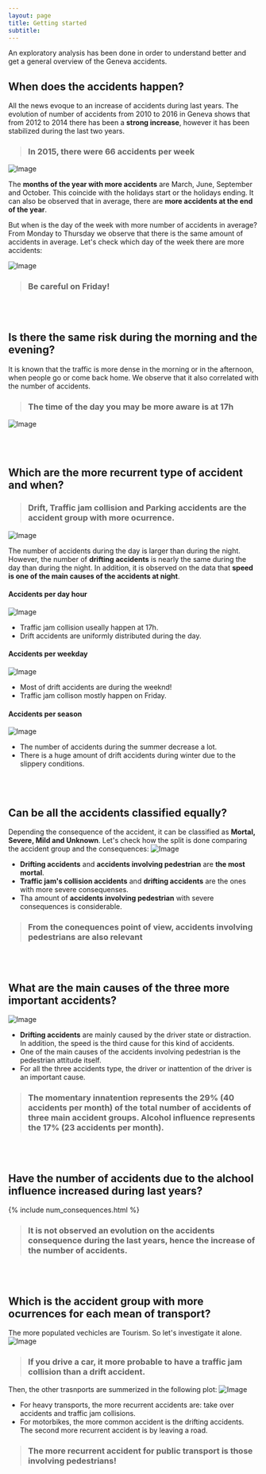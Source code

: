 ```yaml
---
layout: page
title: Getting started
subtitle:
---
```


An exploratory analysis has been done in order to understand better and get a general overview of the Geneva accidents.


## When does the accidents happen?
All the news evoque to an increase of accidents during last years. The evolution of number of accidents from 2010 to 2016 in Geneva shows that from 2012 to 2014 there has been a **strong increase**, however it has been stabilized during the last two years.

> ### In 2015, there were 66 accidents per week

![Image](../img/acc_year.png)

The **months of the year with more accidents** are March, June, September and October. This coincide with the holidays start or the holidays ending. It can also be observed that in average, there are **more accidents at the end of the year**.

But when is the day of the week with more number of accidents in average? From Monday to Thursday we observe that there is the same amount of accidents in average. Let's check which day of the week there are more accidents:

![Image](../img/acc_weekday.png)
> ### **Be careful** on Friday!

<br>
<br>


## Is there the same risk during the morning and the evening?
It is known that the traffic is more dense in the morning or in the afternoon, when people go or come back home. We observe that it also correlated with the number of accidents.
> ### The time of the day you may be more aware is at 17h

![Image](../img/acc_hour.png)

<br>
<br>


## Which are the more recurrent type of accident and when?
> ### Drift, Traffic jam collision and Parking accidents are the accident group with more ocurrence.

![Image](../img/acc_gr.png)

The number of accidents during the day is larger than during the night. However, the number of **drifting accidents** is nearly the same during the day than during the night. In addition, it is observed on the data that **speed is one of the main causes of the accidents at night**.

#### Accidents per day hour
![Image](../img/hour_acc.png)
* Traffic jam collision useally happen at 17h.
* Drift accidents are uniformly distributed during the day.


#### Accidents per weekday
![Image](../img/day_acc.png)
* Most of drift accidents are during the weeknd!
* Traffic jam collison mostly happen on Friday.


#### Accidents per season
![Image](../img/season_acc.png)
* The number of accidents during the summer decrease a lot.
* There is a huge amount of drift accidents during winter due to the slippery conditions.

<br>
<br>

## Can be all the accidents classified equally?
Depending the consequence of the accident, it can be classified as **Mortal, Severe, Mild and Unknown**. Let's check how the split is done comparing the accident group and the consequences:
![Image](../img/acc_gr_con.png)
* **Drifting accidents** and **accidents involving pedestrian** are **the most mortal**.
* **Traffic jam's collision accidents** and **drifting accidents** are the ones with more severe consequenses.
* Tha amount of **accidents involving pedestrian** with severe consequences is considerable.

> ### From the conequences point of view, accidents involving pedestrians are also relevant

<br>
<br>


## What are the main causes of the three more important accidents?
![Image](../img/acc_gr_causeg.png)
* **Drifting accidents** are mainly caused by the driver state or distraction. In addition, the speed is the third cause for this kind of accidents.
* One of the main causes of the accidents involving pedestrian is the pedestrian attitude itself.
* For all the three accidents type, the driver or inattention of the driver is an important cause.

> ### The momentary innatention represents the 29% (40 accidents per month) of the total number of accidents of three main accident groups. Alcohol influence represents the 17% (23 accidents per month).

<br>
<br>

## Have the number of accidents due to the alchool influence increased during last years?
{% include num_consequences.html %}
> ### It is not observed an evolution on the accidents consequence during the last years, hence the increase of the number of accidents. 

<br>
<br>


## Which is the accident group with more ocurrences for each mean of transport?
The more populated vechicles are Tourism. So let's investigate it alone.
![Image](../img/tourism_transp.png)
> ### If you drive a car, it more probable to have a traffic jam collision than a drift accident. 


Then, the other trasnports are summerized in the following plot:
![Image](../img/other_transp.png)
* For heavy transports, the more recurrent accidents are: take over accidents and traffic jam collisions.
* For motorbikes, the more common accident is the drifting accidents. The second more recurrent accident is by leaving a road.

> ### The more recurrent accident for public transport is those involving pedestrians!
